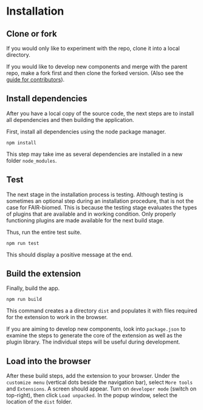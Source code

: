 # Installation

## Clone or fork

If you would only like to experiment with the repo, clone it into a local directory. 

If you would like to develop new components and merge with the parent repo, make a fork first and then clone the forked version. (Also see the [guide for contributors](CONTRIBUTING.md)).


## Install dependencies

After you have a local copy of the source code, the next steps are to install all dependencies and then building the application. 

First, install all dependencies using the node package manager.

```
npm install
```

This step may take ime as several dependencies are installed in a new folder `node_modules`. 


## Test

The next stage in the installation process is testing. Although testing is sometimes an optional step during an installation procedure, that is not the case for FAIR-biomed. This is because the testing stage evaluates the types of plugins that are available and in working condition. Only properly functioning plugins are made available for the next build stage.

Thus, run the entire test suite.

```
npm run test
```

This should display a positive message at the end.


## Build the extension

Finally, build the app. 

```
npm run build
```

This command creates a a directory `dist` and populates it with files required for the extension to work in the browser.

If you are aiming to develop new components, look into `package.json` to examine the steps to generate the core of the extension as well as the plugin library. The individual steps will be useful during development.


## Load into the browser

After these build steps, add the extension to your browser. Under the `customize menu` (vertical dots beside the navigation bar), select `More tools` and `Extensions`. A screen should appear. Turn on `developer mode` (switch on top-right), then click `Load unpacked`. In the popup window, select the location of the `dist` folder. 

